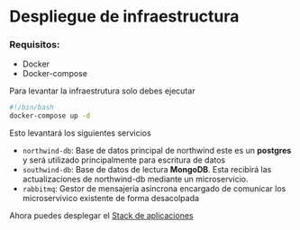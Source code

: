 # Despliegue de infraestructura

### Requisitos:
* Docker
* Docker-compose

Para levantar la infraestrutura solo debes ejecutar
```bash
#!/bin/bash
docker-compose up -d
```

Esto levantará los siguientes servicios

* `northwind-db`: Base de datos principal de northwind este es un **postgres** y será utilizado principalmente para escritura de datos
* `southwind-db`: Base de datos de lectura **MongoDB**. Esta recibirá las actualizaciones de northwind-db mediante un microservicio.
* `rabbitmq`: Gestor de mensajería asincrona encargado de comunicar los microservivico existente de forma desacolpada

Ahora puedes desplegar el [Stack de aplicaciones](../application-stack/)
